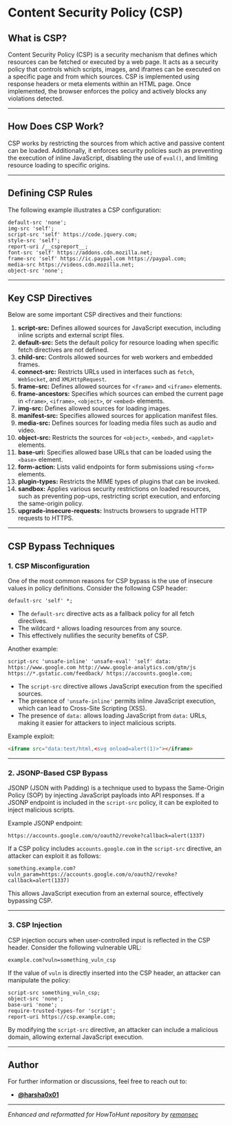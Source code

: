 # Content Security Policy (CSP)

## What is CSP?

Content Security Policy (CSP) is a security mechanism that defines which resources can be fetched or executed by a web page. It acts as a security policy that controls which scripts, images, and iframes can be executed on a specific page and from which sources. CSP is implemented using response headers or meta elements within an HTML page. Once implemented, the browser enforces the policy and actively blocks any violations detected.

---

## How Does CSP Work?

CSP works by restricting the sources from which active and passive content can be loaded. Additionally, it enforces security policies such as preventing the execution of inline JavaScript, disabling the use of `eval()`, and limiting resource loading to specific origins.

---

## Defining CSP Rules

The following example illustrates a CSP configuration:

```plaintext
default-src 'none';
img-src 'self';
script-src 'self' https://code.jquery.com;
style-src 'self';
report-uri /__cspreport__;
font-src 'self' https://addons.cdn.mozilla.net;
frame-src 'self' https://ic.paypal.com https://paypal.com;
media-src https://videos.cdn.mozilla.net;
object-src 'none';
```

---

## Key CSP Directives

Below are some important CSP directives and their functions:

1. **script-src:** Defines allowed sources for JavaScript execution, including inline scripts and external script files.
2. **default-src:** Sets the default policy for resource loading when specific fetch directives are not defined.
3. **child-src:** Controls allowed sources for web workers and embedded frames.
4. **connect-src:** Restricts URLs used in interfaces such as `fetch`, `WebSocket`, and `XMLHttpRequest`.
5. **frame-src:** Defines allowed sources for `<frame>` and `<iframe>` elements.
6. **frame-ancestors:** Specifies which sources can embed the current page in `<frame>`, `<iframe>`, `<object>`, or `<embed>` elements.
7. **img-src:** Defines allowed sources for loading images.
8. **manifest-src:** Specifies allowed sources for application manifest files.
9. **media-src:** Defines sources for loading media files such as audio and video.
10. **object-src:** Restricts the sources for `<object>`, `<embed>`, and `<applet>` elements.
11. **base-uri:** Specifies allowed base URLs that can be loaded using the `<base>` element.
12. **form-action:** Lists valid endpoints for form submissions using `<form>` elements.
13. **plugin-types:** Restricts the MIME types of plugins that can be invoked.
14. **sandbox:** Applies various security restrictions on loaded resources, such as preventing pop-ups, restricting script execution, and enforcing the same-origin policy.
15. **upgrade-insecure-requests:** Instructs browsers to upgrade HTTP requests to HTTPS.

---

## CSP Bypass Techniques

### 1. CSP Misconfiguration

One of the most common reasons for CSP bypass is the use of insecure values in policy definitions. Consider the following CSP header:

```plaintext
default-src 'self' *;
```

- The `default-src` directive acts as a fallback policy for all fetch directives.
- The wildcard `*` allows loading resources from any source.
- This effectively nullifies the security benefits of CSP.

Another example:

```plaintext
script-src 'unsafe-inline' 'unsafe-eval' 'self' data: https://www.google.com http://www.google-analytics.com/gtm/js  https://*.gstatic.com/feedback/ https://accounts.google.com;
```

- The `script-src` directive allows JavaScript execution from the specified sources.
- The presence of `'unsafe-inline'` permits inline JavaScript execution, which can lead to Cross-Site Scripting (XSS).
- The presence of `data:` allows loading JavaScript from `data:` URLs, making it easier for attackers to inject malicious scripts.

Example exploit:

```html
<iframe src="data:text/html,<svg onload=alert(1)>"></iframe>
```

---

### 2. JSONP-Based CSP Bypass

JSONP (JSON with Padding) is a technique used to bypass the Same-Origin Policy (SOP) by injecting JavaScript payloads into API responses. If a JSONP endpoint is included in the `script-src` policy, it can be exploited to inject malicious scripts.

Example JSONP endpoint:

```plaintext
https://accounts.google.com/o/oauth2/revoke?callback=alert(1337)
```

If a CSP policy includes `accounts.google.com` in the `script-src` directive, an attacker can exploit it as follows:

```plaintext
something.example.com?vuln_param=https://accounts.google.com/o/oauth2/revoke?callback=alert(1337)
```

This allows JavaScript execution from an external source, effectively bypassing CSP.

---

### 3. CSP Injection

CSP injection occurs when user-controlled input is reflected in the CSP header. Consider the following vulnerable URL:

```plaintext
example.com?vuln=something_vuln_csp
```

If the value of `vuln` is directly inserted into the CSP header, an attacker can manipulate the policy:

```plaintext
script-src something_vuln_csp;
object-src 'none';
base-uri 'none';
require-trusted-types-for 'script';
report-uri https://csp.example.com;
```

By modifying the `script-src` directive, an attacker can include a malicious domain, allowing external JavaScript execution.

---

## Author

For further information or discussions, feel free to reach out to:

- **[@harsha0x01](https://twitter.com/harsha0x01)**

---

*Enhanced and reformatted for HowToHunt repository by [remonsec](https://x.com/remonsec)*
